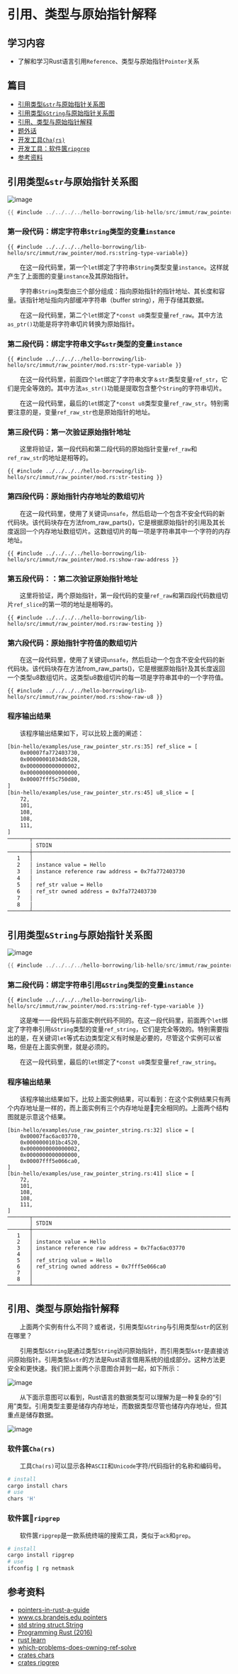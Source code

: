 # 引用、类型与原始指针解释

## 学习内容
- 了解和学习Rust语言引用`Reference`、类型与原始指针`Pointer`关系

## 篇目

- [引用类型`&str`与原始指针关系图](#引用类型str与原始指针关系图)
- [引用类型`&String`与原始指针关系图](#引用类型string与原始指针关系图)
- [引用、类型与原始指针解释](#引用、类型与原始指针解释)
- [题外话](#题外话)
- [开发工具`Cha(rs)`](#开发工具chars)
- [开发工具：软件篋`ripgrep`](#开发工具：软件篋ripgrep)
- [参考资料](#参考资料)

## 引用类型`&str`与原始指针关系图

![image](../../hello-borrowing/images/hello_borrowing-07-pointers.png)

```rust
{{ #include ../../../../hello-borrowing/lib-hello/src/immut/raw_pointer/mod.rs:use_raw_pointer_str}}
```

### 第一段代码：绑定字符串`String`类型的变量`instance`

```rust,no_run,noplaypen
{{ #include ../../../../hello-borrowing/lib-hello/src/immut/raw_pointer/mod.rs:string-type-variable}}
```

　　在这一段代码里，第一个`let`绑定了字符串`String`类型变量`instance`。这样就产生了上面图的变量`instance`及其原始指针。

　　字符串`String`类型由三个部分组成：指向原始指针的指针地址、其长度和容量。该指针地址指向内部缓冲字符串（buffer string），用于存储其数据。

　　在这一段代码里，第二个`let`绑定了`*const u8`类型变量`ref_raw`。其中方法`as_ptr()`功能是将字符串切片转换为原始指针。

### 第二段代码：绑定字符串文字`&str`类型的变量`instance`

```rust,no_run,noplaypen
{{ #include ../../../../hello-borrowing/lib-hello/src/immut/raw_pointer/mod.rs:str-type-variable }}
```

　　在这一段代码里，前面四个`let`绑定了字符串文字`＆str`类型变量`ref_str`，它们是完全等效的。其中方法`as_str()`功能是提取包含整个`String`的字符串切片。

　　在这一段代码里，最后的`let`绑定了`*const u8`类型变量`ref_raw_str`。特别需要注意的是，变量`ref_raw_str`也是原始指针的地址。

### 第三段代码：第一次验证原始指针地址

　　这里将验证，第一段代码和第二段代码的原始指针变量`ref_raw`和`ref_raw_str`的地址是相等的。

```rust,no_run,noplaypen
{{ #include ../../../../hello-borrowing/lib-hello/src/immut/raw_pointer/mod.rs:str-testing }}
```

### 第四段代码：原始指针内存地址的数组切片

　　在这一段代码里，使用了关键词`unsafe`，然后启动一个包含不安全代码的新代码块。该代码块存在方法from_raw_parts()，它是根据原始指针的引用及其长度返回一个内存地址数组切片。这数组切片的每一项是字符串其中一个字符的内存地址。

```rust,no_run,noplaypen
{{ #include ../../../../hello-borrowing/lib-hello/src/immut/raw_pointer/mod.rs:show-raw-address }}
```

### 第五段代码：：第二次验证原始指针地址

　　这里将验证，两个原始指针，第一段代码的变量`ref_raw`和第四段代码数组切片`ref_slice`的第一项的地址是相等的。

```rust,no_run,noplaypen
{{ #include ../../../../hello-borrowing/lib-hello/src/immut/raw_pointer/mod.rs:raw-testing }}
```

### 第六段代码：原始指针字符值的数组切片

　　在这一段代码里，使用了关键词`unsafe`，然后启动一个包含不安全代码的新代码块。该代码块存在方法from_raw_parts()，它是根据原始指针及其长度返回一个类型u8数组切片。这类型u8数组切片的每一项是字符串其中的一个字符值。

```rust,no_run,noplaypen
{{ #include ../../../../hello-borrowing/lib-hello/src/immut/raw_pointer/mod.rs:show-raw-u8 }}
```

### 程序输出结果

　　该程序输出结果如下，可以比较上面的阐述：

```bash
[bin-hello/examples/use_raw_pointer_str.rs:35] ref_slice = [
    0x00007fa772403730,
    0x00000001034db528,
    0x0000000000000002,
    0x0000000000000000,
    0x00007fff5c750d80,
]
[bin-hello/examples/use_raw_pointer_str.rs:45] u8_slice = [
    72,
    101,
    108,
    108,
    111,
]
───────┬─────────────────────────────────────────────────────────────────────────
       │ STDIN
───────┼─────────────────────────────────────────────────────────────────────────
   1   │ 
   2   │ instance value = Hello
   3   │ instance reference raw address = 0x7fa772403730
   4   │ 
   5   │ ref_str value = Hello
   6   │ ref_str owned address = 0x7fa772403730
   7   │ 
   8   │ 
───────┴─────────────────────────────────────────────────────────────────────────
```

## 引用类型`&String`与原始指针关系图

![image](../../hello-borrowing/images/hello_borrowing-01-pointers.png)

```rust
{{ #include ../../../../hello-borrowing/lib-hello/src/immut/raw_pointer/mod.rs:use_raw_pointer_string}}
```

### 第二段代码：绑定字符串引用`&String`类型的变量`instance`

```rust,no_run,noplaypen
{{ #include ../../../../hello-borrowing/lib-hello/src/immut/raw_pointer/mod.rs:string-ref-type-variable }}
```

　　这是唯一一段代码与前面实例代码不同的。在这一段代码里，前面两个`let`绑定了字符串引用`&String`类型的变量`ref_string`，它们是完全等效的。特别需要指出的是，在关键词`let`等式右边类型定义有时候是必要的，尽管这个实例可以省略，但是在上面实例里，就是必须的。

　　在这一段代码里，最后的`let`绑定了`*const u8`类型变量`ref_raw_string`。

### 程序输出结果

　　该程序输出结果如下。比较上面实例结果，可以看到：在这个实例结果只有两个内存地址是一样的，而上面实例有三个内存地址是完全相同的。上面两个结构图就是示意这个结果。

```
[bin-hello/examples/use_raw_pointer_string.rs:32] slice = [
    0x00007fac6ac03770,
    0x0000000101bc4520,
    0x0000000000000002,
    0x0000000000000000,
    0x00007fff5e066ca0,
]
[bin-hello/examples/use_raw_pointer_string.rs:41] slice = [
    72,
    101,
    108,
    108,
    111,
]
───────┬─────────────────────────────────────────────────────────────────────────
       │ STDIN
───────┼─────────────────────────────────────────────────────────────────────────
   1   │ 
   2   │ instance value = Hello
   3   │ instance reference raw address = 0x7fac6ac03770
   4   │ 
   5   │ ref_string value = Hello
   6   │ ref_string owned address = 0x7fff5e066ca0
   7   │ 
   8   │ 
───────┴─────────────────────────────────────────────────────────────────────────
```

## 引用、类型与原始指针解释

　　上面两个实例有什么不同？或者说，引用类型`&String`与引用类型`&str`的区别在哪里？

　　引用类型`&String`是通过类型`String`访问原始指针，而引用类型`&str`是直接访问原始指针。引用类型`&str`的方法是Rust语言借用系统的组成部分。这种方法更安全和更快速。我们把上面两个示意图合并到一起，如下所示：

![image](../../hello-borrowing/images/hello_borrowing-06-pointers.png)

　　从下面示意图可以看到，Rust语言的数据类型可以理解为是一种复杂的“引用”类型。引用类型主要是储存内存地址，而数据类型尽管也储存内存地址，但其重点是储存数据。

![image](../../hello-borrowing/images/hello_borrowing-02_references.png)

### 软件篋`Cha(rs)`

　　工具`Cha(rs)`可以显示各种`ASCII`和`Unicode`字符/代码指针的名称和编码号。

```bash
# install
cargo install chars
# use
chars 'H'
```

### 软件篋`ripgrep`

　　软件篋`ripgrep`是一款系统终端的搜索工具，类似于`ack`和`grep`。

```bash
# install
cargo install ripgrep
# use
ifconfig | rg netmask
```

## 参考资料
- [pointers-in-rust-a-guide](https://words.steveklabnik.com/pointers-in-rust-a-guide)
- [www.cs.brandeis.edu pointers](https://www.cs.brandeis.edu/~cs146a/rust/doc-02-21-2015/book/pointers.html)
- [std string struct.String](https://doc.rust-lang.org/std/string/struct.String.html)
- [Programming Rust (2016)](https://apprize.info/programming/rust/5.html)
- [rust learn](http://chenju2k6.github.io/blog/2019/05/rustlearn)
- [which-problems-does-owning-ref-solve](https://users.rust-lang.org/t/which-problems-does-owning-ref-solve/29245/4)
- [crates chars](https://crates.io/crates/chars)
- [crates ripgrep](https://crates.io/crates/ripgrep)